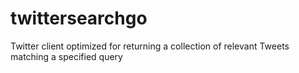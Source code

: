 # twittersearchgo
Twitter client optimized for returning a collection of relevant Tweets matching a specified query
